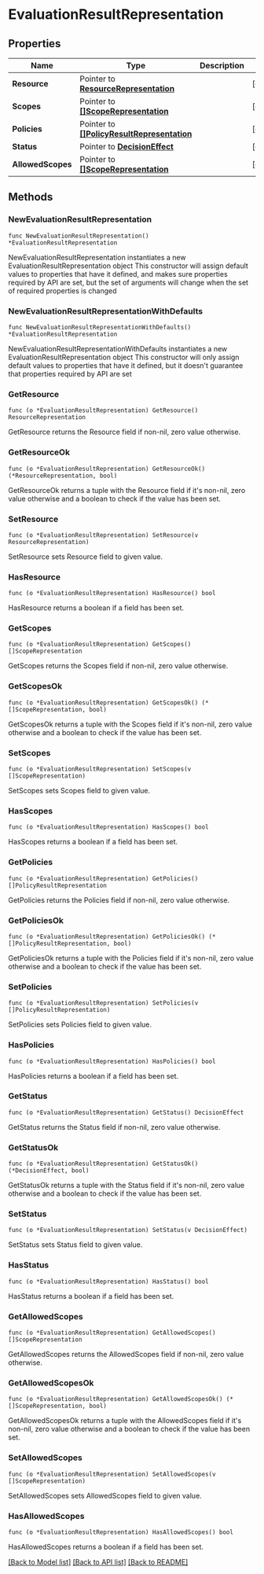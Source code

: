 # EvaluationResultRepresentation

## Properties

Name | Type | Description | Notes
------------ | ------------- | ------------- | -------------
**Resource** | Pointer to [**ResourceRepresentation**](ResourceRepresentation.md) |  | [optional] 
**Scopes** | Pointer to [**[]ScopeRepresentation**](ScopeRepresentation.md) |  | [optional] 
**Policies** | Pointer to [**[]PolicyResultRepresentation**](PolicyResultRepresentation.md) |  | [optional] 
**Status** | Pointer to [**DecisionEffect**](DecisionEffect.md) |  | [optional] 
**AllowedScopes** | Pointer to [**[]ScopeRepresentation**](ScopeRepresentation.md) |  | [optional] 

## Methods

### NewEvaluationResultRepresentation

`func NewEvaluationResultRepresentation() *EvaluationResultRepresentation`

NewEvaluationResultRepresentation instantiates a new EvaluationResultRepresentation object
This constructor will assign default values to properties that have it defined,
and makes sure properties required by API are set, but the set of arguments
will change when the set of required properties is changed

### NewEvaluationResultRepresentationWithDefaults

`func NewEvaluationResultRepresentationWithDefaults() *EvaluationResultRepresentation`

NewEvaluationResultRepresentationWithDefaults instantiates a new EvaluationResultRepresentation object
This constructor will only assign default values to properties that have it defined,
but it doesn't guarantee that properties required by API are set

### GetResource

`func (o *EvaluationResultRepresentation) GetResource() ResourceRepresentation`

GetResource returns the Resource field if non-nil, zero value otherwise.

### GetResourceOk

`func (o *EvaluationResultRepresentation) GetResourceOk() (*ResourceRepresentation, bool)`

GetResourceOk returns a tuple with the Resource field if it's non-nil, zero value otherwise
and a boolean to check if the value has been set.

### SetResource

`func (o *EvaluationResultRepresentation) SetResource(v ResourceRepresentation)`

SetResource sets Resource field to given value.

### HasResource

`func (o *EvaluationResultRepresentation) HasResource() bool`

HasResource returns a boolean if a field has been set.

### GetScopes

`func (o *EvaluationResultRepresentation) GetScopes() []ScopeRepresentation`

GetScopes returns the Scopes field if non-nil, zero value otherwise.

### GetScopesOk

`func (o *EvaluationResultRepresentation) GetScopesOk() (*[]ScopeRepresentation, bool)`

GetScopesOk returns a tuple with the Scopes field if it's non-nil, zero value otherwise
and a boolean to check if the value has been set.

### SetScopes

`func (o *EvaluationResultRepresentation) SetScopes(v []ScopeRepresentation)`

SetScopes sets Scopes field to given value.

### HasScopes

`func (o *EvaluationResultRepresentation) HasScopes() bool`

HasScopes returns a boolean if a field has been set.

### GetPolicies

`func (o *EvaluationResultRepresentation) GetPolicies() []PolicyResultRepresentation`

GetPolicies returns the Policies field if non-nil, zero value otherwise.

### GetPoliciesOk

`func (o *EvaluationResultRepresentation) GetPoliciesOk() (*[]PolicyResultRepresentation, bool)`

GetPoliciesOk returns a tuple with the Policies field if it's non-nil, zero value otherwise
and a boolean to check if the value has been set.

### SetPolicies

`func (o *EvaluationResultRepresentation) SetPolicies(v []PolicyResultRepresentation)`

SetPolicies sets Policies field to given value.

### HasPolicies

`func (o *EvaluationResultRepresentation) HasPolicies() bool`

HasPolicies returns a boolean if a field has been set.

### GetStatus

`func (o *EvaluationResultRepresentation) GetStatus() DecisionEffect`

GetStatus returns the Status field if non-nil, zero value otherwise.

### GetStatusOk

`func (o *EvaluationResultRepresentation) GetStatusOk() (*DecisionEffect, bool)`

GetStatusOk returns a tuple with the Status field if it's non-nil, zero value otherwise
and a boolean to check if the value has been set.

### SetStatus

`func (o *EvaluationResultRepresentation) SetStatus(v DecisionEffect)`

SetStatus sets Status field to given value.

### HasStatus

`func (o *EvaluationResultRepresentation) HasStatus() bool`

HasStatus returns a boolean if a field has been set.

### GetAllowedScopes

`func (o *EvaluationResultRepresentation) GetAllowedScopes() []ScopeRepresentation`

GetAllowedScopes returns the AllowedScopes field if non-nil, zero value otherwise.

### GetAllowedScopesOk

`func (o *EvaluationResultRepresentation) GetAllowedScopesOk() (*[]ScopeRepresentation, bool)`

GetAllowedScopesOk returns a tuple with the AllowedScopes field if it's non-nil, zero value otherwise
and a boolean to check if the value has been set.

### SetAllowedScopes

`func (o *EvaluationResultRepresentation) SetAllowedScopes(v []ScopeRepresentation)`

SetAllowedScopes sets AllowedScopes field to given value.

### HasAllowedScopes

`func (o *EvaluationResultRepresentation) HasAllowedScopes() bool`

HasAllowedScopes returns a boolean if a field has been set.


[[Back to Model list]](../README.md#documentation-for-models) [[Back to API list]](../README.md#documentation-for-api-endpoints) [[Back to README]](../README.md)


